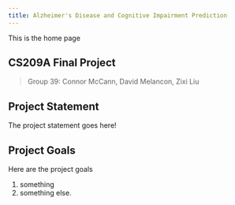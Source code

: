 ```yaml
---
title: Alzheimer's Disease and Cognitive Impairment Prediction
---
```


This is the home page

## CS209A Final Project

>Group $39$: Connor McCann, David Melancon, Zixi Liu

## Project Statement

The project statement goes here!

## Project Goals

Here are the project goals

1. something
2. something else.